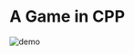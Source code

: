 # A Game in CPP

![demo](https://github.com/meemknight/game-in-cpp-full-course/assets/36445656/bfa8bb4e-5c18-49c1-b078-81ba27561096)
